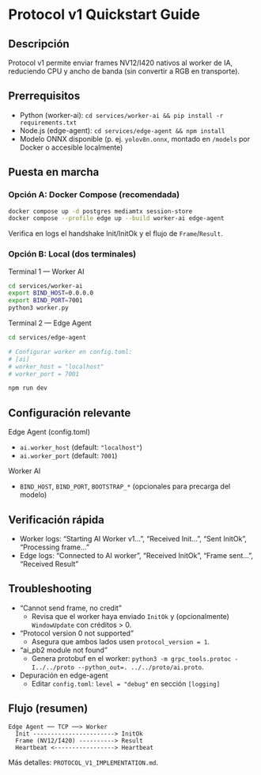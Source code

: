 # Protocol v1 Quickstart Guide

## Descripción

Protocol v1 permite enviar frames NV12/I420 nativos al worker de IA, reduciendo CPU y ancho de banda (sin convertir a RGB en transporte).

## Prerrequisitos

- Python (worker-ai): `cd services/worker-ai && pip install -r requirements.txt`
- Node.js (edge-agent): `cd services/edge-agent && npm install`
- Modelo ONNX disponible (p. ej. `yolov8n.onnx`, montado en `/models` por Docker o accesible localmente)

## Puesta en marcha

### Opción A: Docker Compose (recomendada)

```bash
docker compose up -d postgres mediamtx session-store
docker compose --profile edge up --build worker-ai edge-agent
```

Verifica en logs el handshake Init/InitOk y el flujo de `Frame`/`Result`.

### Opción B: Local (dos terminales)

Terminal 1 — Worker AI

```bash
cd services/worker-ai
export BIND_HOST=0.0.0.0
export BIND_PORT=7001
python3 worker.py
```

Terminal 2 — Edge Agent

```bash
cd services/edge-agent

# Configurar worker en config.toml:
# [ai]
# worker_host = "localhost"
# worker_port = 7001

npm run dev
```

## Configuración relevante

Edge Agent (config.toml)

- `ai.worker_host` (default: `"localhost"`)
- `ai.worker_port` (default: `7001`)

Worker AI

- `BIND_HOST`, `BIND_PORT`, `BOOTSTRAP_*` (opcionales para precarga del modelo)

## Verificación rápida

- Worker logs: “Starting AI Worker v1…”, “Received Init…”, “Sent InitOk”, “Processing frame…”
- Edge logs: “Connected to AI worker”, “Received InitOk”, “Frame sent…”, “Received Result”

## Troubleshooting

- “Cannot send frame, no credit”
  - Revisa que el worker haya enviado `InitOk` y (opcionalmente) `WindowUpdate` con créditos > 0.
- “Protocol version 0 not supported”
  - Asegura que ambos lados usen `protocol_version = 1`.
- “ai_pb2 module not found”
  - Genera protobuf en el worker: `python3 -m grpc_tools.protoc -I../../proto --python_out=. ../../proto/ai.proto`.
- Depuración en edge-agent
  - Editar `config.toml`: `level = "debug"` en sección `[logging]`

## Flujo (resumen)

```
Edge Agent ── TCP ──> Worker
  Init -----------------------> InitOk
  Frame (NV12/I420) ----------> Result
  Heartbeat <-----------------> Heartbeat
```

Más detalles: `PROTOCOL_V1_IMPLEMENTATION.md`.

